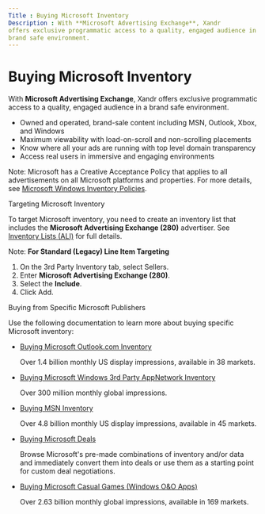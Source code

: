```yaml
---
Title : Buying Microsoft Inventory
Description : With **Microsoft Advertising Exchange**, Xandr
offers exclusive programmatic access to a quality, engaged audience in a
brand safe environment.
---
```



# Buying Microsoft Inventory



With **Microsoft Advertising Exchange**, Xandr
offers exclusive programmatic access to a quality, engaged audience in a
brand safe environment.

- Owned and operated, brand-sale content including MSN, Outlook, Xbox,
  and Windows
- Maximum viewability with load-on-scroll and non-scrolling placements
- Know where all your ads are running with top level domain transparency
- Access real users in immersive and engaging environments



Note: Microsoft has a Creative
Acceptance Policy that applies to all advertisements on all Microsoft
platforms and properties. For more details, see <a
href="https://about.ads.microsoft.com/en-us/solutions/ad-products/display-advertising/creative-acceptance-policies"
class="xref" target="_blank">Microsoft Windows Inventory Policies</a>.



Targeting Microsoft Inventory

To target Microsoft inventory, you need to create an inventory list that
includes the **Microsoft Advertising Exchange (280)** advertiser. See
<a href="inventory-lists-ali-only.html" class="xref">Inventory Lists
(ALI)</a> for full details.



Note: **For Standard (Legacy) Line Item
Targeting**

1.  On the 3rd Party Inventory tab,
    select Sellers.
2.  Enter **Microsoft Advertising Exchange (280)**.
3.  Select the **Include**.
4.  Click Add.



Buying from Specific Microsoft Publishers

Use the following documentation to learn more about buying specific
Microsoft inventory:

- <a href="buying-microsoft-outlook-com-inventory.html" class="xref"
  title="You can buy Microsoft Outlook.com inventory on the Xandr platform.">Buying
  Microsoft Outlook.com Inventory</a>  

  Over 1.4 billion monthly US display impressions, available in 38
  markets.

- <a href="buying-microsoft-windows-3rd-party-appnetwork-inventory.html"
  class="xref">Buying Microsoft Windows 3rd Party AppNetwork Inventory</a>  

  Over 300 million monthly global impressions.

- <a href="buying-msn-inventory.html" class="xref">Buying MSN
  Inventory</a>  

  Over 4.8 billion monthly US display impressions, available in 45
  markets.

- <a href="buying-microsoft-deals.html" class="xref"
  title="You can buy deals from the Microsoft Advertising Exchange and Microsoft’s Australia and New Zealand inventory using our Package Marketplace.">Buying
  Microsoft Deals</a>  

  Browse Microsoft's pre-made combinations of inventory and/or data and
  immediately convert them into deals or use them as a starting point
  for custom deal negotiations.

- <a href="buying-microsoft-casual-games-windows-o-o-apps.html"
  class="xref">Buying Microsoft Casual Games (Windows O&amp;O Apps)</a>  

  Over 2.63 billion monthly global impressions, available in 169
  markets.




